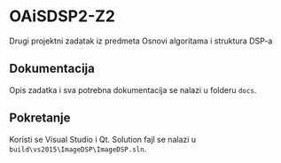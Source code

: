 # OAiSDSP2-Z2
 Drugi projektni zadatak iz predmeta Osnovi algoritama i struktura DSP-a


## Dokumentacija

Opis zadatka i sva potrebna dokumentacija se nalazi u folderu ``` docs ```.

## Pokretanje

Koristi se Visual Studio i Qt. Solution fajl se nalazi u ``` build\vs2015\ImageDSP\ImageDSP.sln ```.

